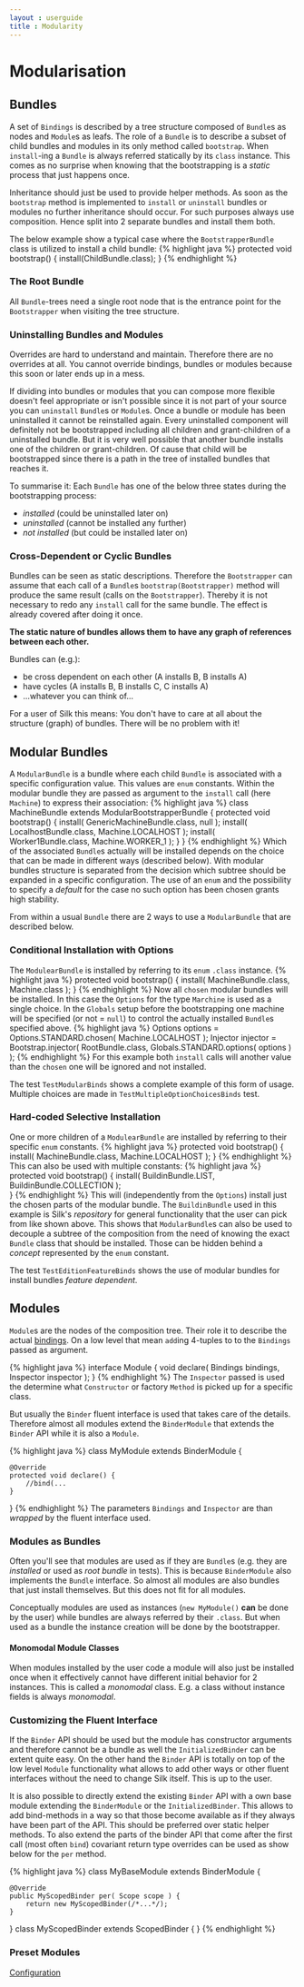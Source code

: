 ```yaml
---
layout : userguide
title : Modularity
---
```

# Modularisation

## Bundles
A set of `Bindings` is described by a tree structure composed of `Bundle`s as nodes and `Module`s as leafs. 
The role of a `Bundle` is to describe a subset of child bundles and modules in its only method called `bootstrap`. 
When `install`-ing a `Bundle` is always referred statically by its `class` instance. 
This comes as no surprise when knowing that the bootstrapping is a _static_ process that just happens once.

Inheritance should just be used to provide helper methods.
As soon as the `bootstrap` method is implemented to `install` or `uninstall` bundles or modules no further 
inheritance should occur. For such purposes always use composition. Hence split into 2 separate bundles and
install them both.

The below example show a typical case where the `BootstrapperBundle` class is utilized to install a child bundle:
{% highlight java %}
protected void bootstrap() {
	install(ChildBundle.class);
}
{% endhighlight %}

### The Root Bundle
All `Bundle`-trees need a single root node that is the entrance point for the `Bootstrapper` when visiting 
the tree structure. 

### <a id="uninstall"></a> Uninstalling Bundles and Modules
Overrides are hard to understand and maintain. Therefore there are no overrides at all. 
You cannot override bindings, bundles or modules because this soon or later ends up in a mess.

If dividing into bundles or modules that you can compose more flexible doesn't feel appropriate or isn't possible since it is not part of your source you can `uninstall` `Bundle`s or `Module`s.
Once a bundle or module has been uninstalled it cannot be reinstalled again. Every uninstalled component will definitely not be bootstrapped including all children and grant-children of a uninstalled bundle.
But it is very well possible that another bundle installs one of the children or grant-children. Of cause that child will be bootstrapped since there is a path in the tree of installed bundles that reaches it.  

To summarise it: Each `Bundle` has one of the below three states during the bootstrapping process:

* _installed_ (could be uninstalled later on)
* _uninstalled_ (cannot be installed any further)
* _not installed_ (but could be installed later on)

### Cross-Dependent or Cyclic Bundles
Bundles can be seen as static descriptions. Therefore the `Bootstrapper` can assume that each call
of a `Bundle`s `bootstrap(Bootstrapper)` method will produce the same result (calls on the `Bootstrapper`). 
Thereby it is not necessary to redo any `install` call for the same bundle. The effect is already covered after doing it once. 

**The static nature of bundles allows them to have any graph of references between each other.**

Bundles can (e.g.):

* be cross dependent on each other (A installs B, B installs A)
* have cycles (A installs B, B installs C, C installs A)
* ...whatever you can think of...

For a user of Silk this means: You don't have to care at all about the structure (graph) of bundles. There will be no problem with it!

## Modular Bundles
A `ModularBundle` is a bundle where each child `Bundle` is associated with a specific configuration value.
This values are `enum` constants. Within the modular bundle they are passed as argument to the `install` call (here `Machine`) to express their association:
{% highlight java %}
class MachineBundle extends ModularBootstrapperBundle<Machine> {
	protected void bootstrap() {
		install( GenericMachineBundle.class, null );
		install( LocalhostBundle.class, Machine.LOCALHOST );
		install( Worker1Bundle.class, Machine.WORKER_1 );
	}
}
{% endhighlight %}
Which of the associated `Bundle`s actually will be installed depends on the choice that can be made
in different ways (described below). With modular bundles structure is separated from the decision 
which subtree should be expanded in a specific configuration. 
The use of an `enum` and the possibility to specify a _default_ for the case no such option has been chosen grants high stability. 

From within a usual `Bundle` there are 2 ways to use a `ModularBundle` that are described below. 

### Conditional Installation with Options
The `ModulearBundle` is installed by referring to its `enum` `.class` instance.
{% highlight java %}
protected void bootstrap() {
	install( MachineBundle.class, Machine.class );
}
{% endhighlight %}
Now all `chosen` modular bundles will be installed. In this case the `Options` for the type 
`Marchine` is used as a single choice. In the `Globals` setup before the bootstrapping one machine 
will be specified (or not = `null`) to control the actually installed `Bundle`s specified above.
{% highlight java %}
Options options = Options.STANDARD.chosen( Machine.LOCALHOST );
Injector injector = Bootstrap.injector( RootBundle.class, Globals.STANDARD.options( options ) );
{% endhighlight %}
For this example both `install` calls will another value than the `chosen` one will be ignored and
not installed. 

The test `TestModularBinds` shows a complete example of this form of usage. 
Multiple choices are made in `TestMultipleOptionChoicesBinds` test.

### Hard-coded Selective Installation
One or more children of a `ModulearBundle` are installed by referring to their specific `enum` constants.
{% highlight java %}
protected void bootstrap() {
	install( MachineBundle.class, Machine.LOCALHOST );
}
{% endhighlight %}
This can also be used with multiple constants:
{% highlight java %}
protected void bootstrap() {
	install( BuildinBundle.LIST, BuildinBundle.COLLECTION );  
}
{% endhighlight %}
This will (independently from the `Options`) install just the chosen parts of the modular bundle. 
The `BuildinBundle` used in this example is Silk's _repository_ for general functionality that the 
user can pick from like shown above. This shows that `ModularBundle`s can also be used to decouple
a subtree of the composition from the need of knowing the exact `Bundle` class that should be installed. 
Those can be hidden behind a _concept_ represented by the `enum` constant.   

The test `TestEditionFeatureBinds` shows the use of modular bundles for install bundles _feature dependent_.

## Modules
`Module`s are the nodes of the composition tree. Their role it to describe the actual <a href="binds.html">bindings</a>.
On a low level that mean `add`ing 4-tuples to to the `Bindings` passed as argument. 

{% highlight java %}
interface Module {
	void declare( Bindings bindings, Inspector inspector );
}
{% endhighlight %}
The `Inspector` passed is used the determine what `Constructor` or factory `Method` is picked up for a specific class.

But usually the `Binder` fluent interface is used that takes care of the details. Therefore almost all modules
extend the `BinderModule` that extends the `Binder` API while it is also a `Module`.

{% highlight java %}
class MyModule extends BinderModule {

	@Override
	protected void declare() {
		//bind(...
	}
}
{% endhighlight %}
The parameters `Bindings` and `Inspector` are than _wrapped_ by the fluent interface used. 

### Modules as Bundles
Often you'll see that modules are used as if they are `Bundle`s (e.g. they are _installed_ or used as _root bundle_ in tests).
This is because `BinderModule` also implements the `Bundle` interface. So almost all modules are 
also bundles that just install themselves. But this does not fit for all modules.

Conceptually modules are used as instances (`new MyModule()` **can** be done by the user) while bundles 
are always referred by their `.class`. But when used as a bundle the instance creation will be done 
by the bootstrapper.

#### Monomodal Module Classes
When modules installed by the user code a module will also just be installed once when it effectively 
cannot have different initial behavior for 2 instances. This is called a _monomodal_ class. 
E.g. a class without instance fields is always _monomodal_.

### Customizing the Fluent Interface
If the `Binder` API should be used but the module has constructor arguments and therefore cannot
be a bundle as well the `InitializedBinder` can be extent quite easy. On the other hand the `Binder` 
API is totally on top of the low level `Module` functionality what allows to add other ways or other
fluent interfaces without the need to change Silk itself. This is up to the user. 
  
It is also possible to directly extend the existing `Binder` API with a own base module extending 
the `BinderModule` or the `InitializedBinder`. 
This allows to add bind-methods in a way so that those become available as if they always have 
been part of the API. This should be preferred over static helper methods.
To also extend the parts of the binder API that come after the first call (most often `bind`)
covariant return type overrides can be used as show below for the `per` method.

{% highlight java %}
class MyBaseModule extends BinderModule {

	@Override
	public MyScopedBinder per( Scope scope ) {
		return new MyScopedBinder(/*...*/);
	}
}
class MyScopedBinder extends ScopedBinder { }
{% endhighlight %}


### Preset Modules

<a class='next' href="config.html"><span class="icon-chevron-right"></span>Configuration</a>
